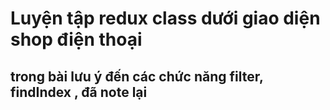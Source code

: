 # Luyện tập redux class dưới giao diện shop điện thoại
## trong bài lưu ý đến các chức năng filter, findIndex , đã note lại

